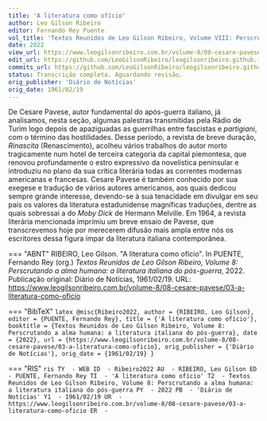 ```yaml
---
title: 'A literatura como ofício'
author: Leo Gilson Ribeiro
editor: Fernando Rey Puente
vol_title: 'Textos Reunidos de Leo Gilson Ribeiro, Volume VIII: Perscrutando a alma humana: a literatura italiana do pós-guerra'
date: 2022
view_url: https://www.leogilsonribeiro.com.br/volume-8/08-cesare-pavese/03-a-literatura-como-oficio
edit_url: https://github.com/LeoGilsonRibeiro/leogilsonribeiro.github.io/edit/main//docs/markdown/volume-8/08-cesare-pavese/03-a-literatura-como-oficio.md
commits_url: https://github.com/LeoGilsonRibeiro/leogilsonribeiro.github.io/commits/main/docs/markdown/volume-8/08-cesare-pavese/03-a-literatura-como-oficio.md
status: Transcrição completa. Aguardando revisão.
orig_publisher: 'Diário de Notícias'
orig_date: 1961/02/19
---
```


De Cesare Pavese, autor fundamental do após-guerra italiano, já analisamos, nesta seção, algumas palestras transmitidas pela Rádio de Turim logo depois de apaziguadas as guerrilhas entre fascistas e *partigiani*, com o término das hostilidades. Desse período, a revista de breve duração, *Rinascita* (Renascimento), acolheu vários trabalhos do autor morto tragicamente num hotel de terceira categoria da capital piemontesa, que renovou profundamente o estro expressivo da novelística peninsular e introduziu no plano da sua crítica literária todas as correntes modernas americanas e francesas. Cesare Pavese é também conhecido por sua exegese e tradução de vários autores americanos, aos quais dedicou sempre grande interesse, devendo-se à sua tenacidade em divulgar em seu país os valores da literatura estadunidense magníficas traduções, dentre as quais sobressai a do *Moby Dick* de Hermann Melville. Em 1964, a revista literária mencionada imprimiu um breve ensaio de Pavese, que transcrevemos hoje por merecerem difusão mais ampla entre nós os escritores dessa figura ímpar da literatura italiana contemporânea.


=== "ABNT"
    RIBEIRO, Leo Gilson. "A literatura como ofício". In PUENTE, Fernando Rey (org.) <em>Textos Reunidos de Leo Gilson Ribeiro, Volume 8: Perscrutando a alma humana: a literatura italiana do pós-guerra</em>, 2022. Publicação original: Diário de Notícias, 1961/02/19. URL: <a href="stable_url">https://www.leogilsonribeiro.com.br/volume-8/08-cesare-pavese/03-a-literatura-como-oficio</a>

=== "BibTeX"
    ```latex
    @misc{Ribeiro2022,
    author = {RIBEIRO, Leo Gilson},
    editor = {PUENTE, Fernando Rey},
    title = {'A literatura como ofício'},
    booktitle = {Textos Reunidos de Leo Gilson Ribeiro, Volume 8: Perscrutando a alma humana: a literatura italiana do pós-guerra},
    date = {2022},
    url = {https://www.leogilsonribeiro.com.br/volume-8/08-cesare-pavese/03-a-literatura-como-oficio},
    orig_publisher = {'Diário de Notícias'},
    orig_date = {1961/02/19}
    }
    ```

=== "RIS"
    ```ris
    TY  - WEB
    ID  - Ribeiro2022
    AU  - RIBEIRO, Leo Gilson
    ED  - PUENTE, Fernando Rey
    TI  - 'A literatura como ofício'
    T2  - Textos Reunidos de Leo Gilson Ribeiro, Volume 8: Perscrutando a alma humana: a literatura italiana do pós-guerra
    PY  - 2022
    PB  - 'Diário de Notícias'
    Y1  - 1961/02/19
    UR  - https://www.leogilsonribeiro.com.br/volume-8/08-cesare-pavese/03-a-literatura-como-oficio
    ER  - 
    ```

